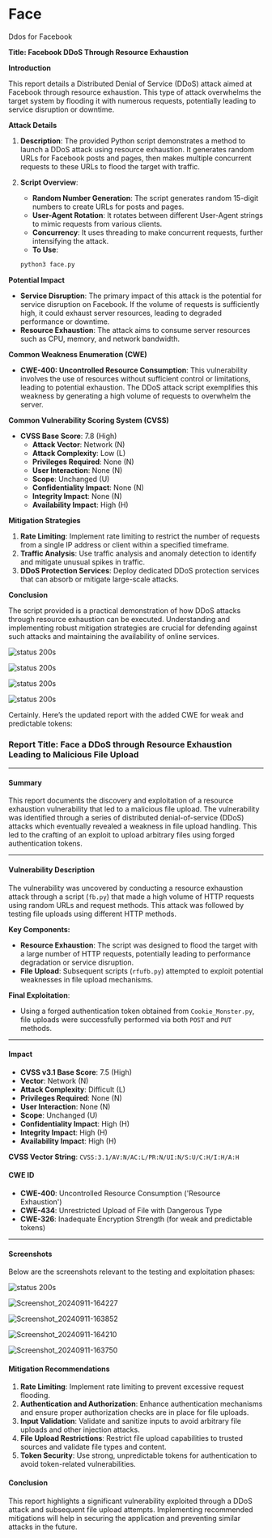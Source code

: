 # Face
Ddos for Facebook

**Title: Facebook DDoS Through Resource Exhaustion**

**Introduction**

This report details a Distributed Denial of Service (DDoS) attack aimed at Facebook through resource exhaustion. This type of attack overwhelms the target system by flooding it with numerous requests, potentially leading to service disruption or downtime.

**Attack Details**

1. **Description**:
   The provided Python script demonstrates a method to launch a DDoS attack using resource exhaustion. It generates random URLs for Facebook posts and pages, then makes multiple concurrent requests to these URLs to flood the target with traffic.

2. **Script Overview**:
   - **Random Number Generation**: The script generates random 15-digit numbers to create URLs for posts and pages.
   - **User-Agent Rotation**: It rotates between different User-Agent strings to mimic requests from various clients.
   - **Concurrency**: It uses threading to make concurrent requests, further intensifying the attack.
   - **To Use**:
   ```bash
   python3 face.py
   ```

**Potential Impact**

- **Service Disruption**: The primary impact of this attack is the potential for service disruption on Facebook. If the volume of requests is sufficiently high, it could exhaust server resources, leading to degraded performance or downtime.
- **Resource Exhaustion**: The attack aims to consume server resources such as CPU, memory, and network bandwidth.

**Common Weakness Enumeration (CWE)**

- **CWE-400: Uncontrolled Resource Consumption**: This vulnerability involves the use of resources without sufficient control or limitations, leading to potential exhaustion. The DDoS attack script exemplifies this weakness by generating a high volume of requests to overwhelm the server.

**Common Vulnerability Scoring System (CVSS)**

- **CVSS Base Score**: 7.8 (High)
  - **Attack Vector**: Network (N)
  - **Attack Complexity**: Low (L)
  - **Privileges Required**: None (N)
  - **User Interaction**: None (N)
  - **Scope**: Unchanged (U)
  - **Confidentiality Impact**: None (N)
  - **Integrity Impact**: None (N)
  - **Availability Impact**: High (H)

**Mitigation Strategies**

1. **Rate Limiting**: Implement rate limiting to restrict the number of requests from a single IP address or client within a specified timeframe.
2. **Traffic Analysis**: Use traffic analysis and anomaly detection to identify and mitigate unusual spikes in traffic.
3. **DDoS Protection Services**: Deploy dedicated DDoS protection services that can absorb or mitigate large-scale attacks.

**Conclusion**

The script provided is a practical demonstration of how DDoS attacks through resource exhaustion can be executed. Understanding and implementing robust mitigation strategies are crucial for defending against such attacks and maintaining the availability of online services.

![status 200s](https://raw.githubusercontent.com/DeadmanXXXII/Face/main/Screenshot_20240902-180848.png)

![status 200s](https://raw.githubusercontent.com/DeadmanXXXII/Face/main/Screenshot_20240902-180857.png)

![status 200s](https://raw.githubusercontent.com/DeadmanXXXII/Face/main/Screenshot_20240902-182418.png)

![status 200s](https://raw.githubusercontent.com/DeadmanXXXII/Face/main/Screenshot_20240902-182457.png)


Certainly. Here’s the updated report with the added CWE for weak and predictable tokens:

### Report Title: Face a DDoS through Resource Exhaustion Leading to Malicious File Upload

---

#### **Summary**

This report documents the discovery and exploitation of a resource exhaustion vulnerability that led to a malicious file upload. The vulnerability was identified through a series of distributed denial-of-service (DDoS) attacks which eventually revealed a weakness in file upload handling. This led to the crafting of an exploit to upload arbitrary files using forged authentication tokens.

---

#### **Vulnerability Description**

The vulnerability was uncovered by conducting a resource exhaustion attack through a script (`fb.py`) that made a high volume of HTTP requests using random URLs and request methods. This attack was followed by testing file uploads using different HTTP methods.

**Key Components:**
- **Resource Exhaustion**: The script was designed to flood the target with a large number of HTTP requests, potentially leading to performance degradation or service disruption.
- **File Upload**: Subsequent scripts (`rfufb.py`) attempted to exploit potential weaknesses in file upload mechanisms.

**Final Exploitation**:
- Using a forged authentication token obtained from `Cookie_Monster.py`, file uploads were successfully performed via both `POST` and `PUT` methods.

---

#### **Impact**

- **CVSS v3.1 Base Score**: 7.5 (High)
- **Vector**: Network (N)
- **Attack Complexity**: Difficult (L)
- **Privileges Required**: None (N)
- **User Interaction**: None (N)
- **Scope**: Unchanged (U)
- **Confidentiality Impact**: High (H)
- **Integrity Impact**: High (H)
- **Availability Impact**: High (H)

**CVSS Vector String**: `CVSS:3.1/AV:N/AC:L/PR:N/UI:N/S:U/C:H/I:H/A:H`

#### **CWE ID**

- **CWE-400**: Uncontrolled Resource Consumption ('Resource Exhaustion')
- **CWE-434**: Unrestricted Upload of File with Dangerous Type
- **CWE-326**: Inadequate Encryption Strength (for weak and predictable tokens)

---

#### **Screenshots**

Below are the screenshots relevant to the testing and exploitation phases:

   ![status 200s](https://raw.githubusercontent.com/DeadmanXXXII/Face/main/Screenshot_20240911-142405.png)
   
   ![Screenshot_20240911-164227](https://raw.githubusercontent.com/DeadmanXXXII/Face/main/Screenshot_20240911-164227.png)

   ![Screenshot_20240911-163852](https://raw.githubusercontent.com/DeadmanXXXII/Face/main/Screenshot_20240911-163852.png)
   
   ![Screenshot_20240911-164210](https://raw.githubusercontent.com/DeadmanXXXII/Face/main/Screenshot_20240911-164210.png)
   

   ![Screenshot_20240911-163750](https://raw.githubusercontent.com/DeadmanXXXII/Face/main/Screenshot_20240911-163750.png)


#### **Mitigation Recommendations**

1. **Rate Limiting**: Implement rate limiting to prevent excessive request flooding.
2. **Authentication and Authorization**: Enhance authentication mechanisms and ensure proper authorization checks are in place for file uploads.
3. **Input Validation**: Validate and sanitize inputs to avoid arbitrary file uploads and other injection attacks.
4. **File Upload Restrictions**: Restrict file upload capabilities to trusted sources and validate file types and content.
5. **Token Security**: Use strong, unpredictable tokens for authentication to avoid token-related vulnerabilities.

#### **Conclusion**

This report highlights a significant vulnerability exploited through a DDoS attack and subsequent file upload attempts. Implementing recommended mitigations will help in securing the application and preventing similar attacks in the future.

